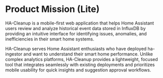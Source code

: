 # Product Mission (Lite)

HA-Cleanup is a mobile-first web application that helps Home Assistant users review and analyze historical event data stored in InfluxDB by providing an intuitive interface for identifying issues, anomalies, and inefficiencies in their smart home systems.

HA-Cleanup serves Home Assistant enthusiasts who have deployed ha-ingestor and want to understand their smart home performance. Unlike complex analytics platforms, HA-Cleanup provides a lightweight, focused tool that integrates seamlessly with existing deployments and prioritizes mobile usability for quick insights and suggestion approval workflows.
